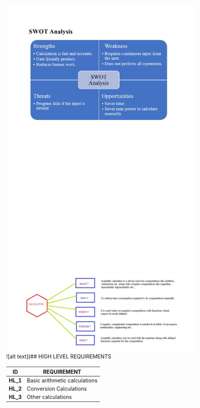 ![alt text](https://github.com/99003578/mahavira_team1_calculator/blob/main/Requirements/SWOT%20Analysis.jpg)
![alt text](https://github.com/99003578/mahavira_team1_calculator/blob/main/Requirements/4W%20and%201H.jpg)
![alt text](## HIGH LEVEL REQUIREMENTS

####

| **ID** | **REQUIREMENT** |
| --- | --- |
| **HL\_1** | Basic arithmetic calculations |
| **HL\_2** | Conversion Calculations |
| **HL\_3** | Other calculations |)
